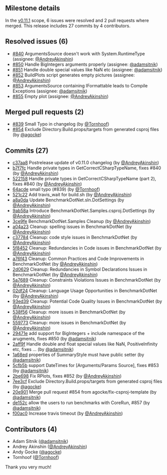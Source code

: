## Milestone details

In the [v0.11.1](https://github.com/dotnet/BenchmarkDotNet/issues?q=milestone:v0.11.1) scope, 
6 issues were resolved and 2 pull requests where merged.
This release includes 27 commits by 4 contributors.

## Resolved issues (6)

* [#840](https://github.com/dotnet/BenchmarkDotNet/issues/840) ArgumentsSource doesn't work with System.RuntimeType (assignee: [@AndreyAkinshin](https://github.com/AndreyAkinshin))
* [#850](https://github.com/dotnet/BenchmarkDotNet/issues/850) Handle BigIntegers arguments properly (assignee: [@adamsitnik](https://github.com/adamsitnik))
* [#851](https://github.com/dotnet/BenchmarkDotNet/issues/851) Handle double special values like NaN etc (assignee: [@adamsitnik](https://github.com/adamsitnik))
* [#852](https://github.com/dotnet/BenchmarkDotNet/issues/852) BuildPlots script generates empty pictures (assignee: [@AndreyAkinshin](https://github.com/AndreyAkinshin))
* [#853](https://github.com/dotnet/BenchmarkDotNet/issues/853) ArgumentsSource containing IFormattable leads to Compile Exceptions (assignee: [@adamsitnik](https://github.com/adamsitnik))
* [#855](https://github.com/dotnet/BenchmarkDotNet/issues/855) Empty plot (assignee: [@AndreyAkinshin](https://github.com/AndreyAkinshin))

## Merged pull requests (2)

* [#839](https://github.com/dotnet/BenchmarkDotNet/pull/839) Small Typo in changelog (by [@Tornhoof](https://github.com/Tornhoof))
* [#854](https://github.com/dotnet/BenchmarkDotNet/pull/854) Exclude Directory.Build.props/targets from generated csproj files (by [@agocke](https://github.com/agocke))

## Commits (27)

* [c37aa8](https://github.com/dotnet/BenchmarkDotNet/commit/c37aa8680bc6fde2f3a0eb300ca2f2234dbbcf8d) Postrelease update of v0.11.0 changelog (by [@AndreyAkinshin](https://github.com/AndreyAkinshin))
* [b7f7fc](https://github.com/dotnet/BenchmarkDotNet/commit/b7f7fcdb8a3ba0e5e32c4cbe5f65b5add8642e0b) Handle private types in GetCorrectCSharpTypeName, fixes #840 (by [@AndreyAkinshin](https://github.com/AndreyAkinshin))
* [522158](https://github.com/dotnet/BenchmarkDotNet/commit/52215889370659058ff0ed9a70f018c41c527bb1) Handle private types in GetCorrectCSharpTypeName (part 2), fixes #840 (by [@AndreyAkinshin](https://github.com/AndreyAkinshin))
* [64acde](https://github.com/dotnet/BenchmarkDotNet/commit/64acde9dbb1507a1423750888f74e9014a7f62a8) small typo (#839) (by [@Tornhoof](https://github.com/Tornhoof))
* [521c22](https://github.com/dotnet/BenchmarkDotNet/commit/521c2289c5956bbd2a14eacac6303dfb557cb68a) Add travis_wait for build.sh (by [@AndreyAkinshin](https://github.com/AndreyAkinshin))
* [a8a0da](https://github.com/dotnet/BenchmarkDotNet/commit/a8a0da9a147b4dd7eab2320cea351ad8fdbb1f30) Update BenchmarkDotNet.sln.DotSettings (by [@AndreyAkinshin](https://github.com/AndreyAkinshin))
* [9ab58a](https://github.com/dotnet/BenchmarkDotNet/commit/9ab58a96f87eb2781a8bcc360bf88846d3985a05) Introduce BenchmarkDotNet.Samples.csproj.DotSettings (by [@AndreyAkinshin](https://github.com/AndreyAkinshin))
* [3ce9fe](https://github.com/dotnet/BenchmarkDotNet/commit/3ce9fe9e311b56a573e521c76ea9f6a4dfcdc298) BenchmarkDotNet.Samples Cleanup (by [@AndreyAkinshin](https://github.com/AndreyAkinshin))
* [a04a23](https://github.com/dotnet/BenchmarkDotNet/commit/a04a23aee9cf0df038083d2fad998097cb57d2de) Cleanup: spelling issues in BenchmarkDotNet (by [@AndreyAkinshin](https://github.com/AndreyAkinshin))
* [c37784](https://github.com/dotnet/BenchmarkDotNet/commit/c377844397375bd835358c2526672c6fb90497cb) Cleanup: code style issues in BenchmarkDotNet (by [@AndreyAkinshin](https://github.com/AndreyAkinshin))
* [5f8452](https://github.com/dotnet/BenchmarkDotNet/commit/5f84526b97acb99ef13248d8762fcedfdcaa38ff) Cleanup: Redundancies in Code issues in BenchmarkDotNet (by [@AndreyAkinshin](https://github.com/AndreyAkinshin))
* [a76f43](https://github.com/dotnet/BenchmarkDotNet/commit/a76f438a81e3e0235a2e9b1249a5280038189689) Cleanup: Common Practices and Code Improvements in BenchmarkDotNet (by [@AndreyAkinshin](https://github.com/AndreyAkinshin))
* [2d0629](https://github.com/dotnet/BenchmarkDotNet/commit/2d062972eacb6f1106a7863036bf9512c3c3d0e6) Cleanup: Redundancies in Symbol Declarations Issues in BenchmarkDotNet (by [@AndreyAkinshin](https://github.com/AndreyAkinshin))
* [5a7689](https://github.com/dotnet/BenchmarkDotNet/commit/5a76897b4d5c3501750bf266111706faf974cc7e) Cleanup: Constraints Violations Issues in BenchmarkDotNet (by [@AndreyAkinshin](https://github.com/AndreyAkinshin))
* [02df24](https://github.com/dotnet/BenchmarkDotNet/commit/02df24538062851041e933ac0fe511ad8db20e77) Cleanup: Language Usage Opportunities in BenchmarkDotNet (by [@AndreyAkinshin](https://github.com/AndreyAkinshin))
* [93ed39](https://github.com/dotnet/BenchmarkDotNet/commit/93ed395caee38c592de079d57e22644ebecd1bfd) Cleanup: Potential Code Quality Issues in BenchmarkDotNet (by [@AndreyAkinshin](https://github.com/AndreyAkinshin))
* [538f56](https://github.com/dotnet/BenchmarkDotNet/commit/538f568fc6d55ad05951f72a46049fcef6f27321) Cleanup: more issues in BenchmarkDotNet (by [@AndreyAkinshin](https://github.com/AndreyAkinshin))
* [559773](https://github.com/dotnet/BenchmarkDotNet/commit/559773646b56a0dbf9887a90ffad373a904d8bc5) Cleanup: more issues in BenchmarkDotNet (by [@AndreyAkinshin](https://github.com/AndreyAkinshin))
* [29471e](https://github.com/dotnet/BenchmarkDotNet/commit/29471e8a6a800bf389590b9ac76df6c1845b2f2f) add support for BigIntegers + include namespace of the arugments, fixes #850 (by [@adamsitnik](https://github.com/adamsitnik))
* [2aff9f](https://github.com/dotnet/BenchmarkDotNet/commit/2aff9f3ac32dd06fe2ef029b0016935ad4f94ee7) Handle double and float special values like NaN, PositiveInfinity etc, fixes ... (by [@adamsitnik](https://github.com/adamsitnik))
* [1a68ed](https://github.com/dotnet/BenchmarkDotNet/commit/1a68edb73c5db791f4ecc5dec0869545aa446b5c) properties of SummaryStyle must have public setter (by [@adamsitnik](https://github.com/adamsitnik))
* [5cfb5b](https://github.com/dotnet/BenchmarkDotNet/commit/5cfb5b6650168af7f368062ca552fd125d739a5d) support DateTimes for [Arguments/Params Source], fixes #853 (by [@adamsitnik](https://github.com/adamsitnik))
* [2be698](https://github.com/dotnet/BenchmarkDotNet/commit/2be698ba3893610c698ff6aa0f0a6f0aa8fbd669) Fix RPlots, fixes #852 (by [@AndreyAkinshin](https://github.com/AndreyAkinshin))
* [7ee3cf](https://github.com/dotnet/BenchmarkDotNet/commit/7ee3cf3151def1cc302e02c73a4fcd1303da8b29) Exclude Directory.Build.props/targets from generated csproj files (by [@agocke](https://github.com/agocke))
* [20e901](https://github.com/dotnet/BenchmarkDotNet/commit/20e901502756df4d96ee3d148c542a1b374af364) Merge pull request #854 from agocke/fix-csproj-template (by [@adamsitnik](https://github.com/adamsitnik))
* [de152c](https://github.com/dotnet/BenchmarkDotNet/commit/de152c7acc71eddeaa304c846cc67e6a54ca7a0f) allow the users to run benchmarks with CoreRun, #857 (by [@adamsitnik](https://github.com/adamsitnik))
* [f00ac0](https://github.com/dotnet/BenchmarkDotNet/commit/f00ac05c82cf0ca98a4adfca98049ea53fe8a092) Increase travis timeout (by [@AndreyAkinshin](https://github.com/AndreyAkinshin))

## Contributors (4)

* Adam Sitnik ([@adamsitnik](https://github.com/adamsitnik))
* Andrey Akinshin ([@AndreyAkinshin](https://github.com/AndreyAkinshin))
* Andy Gocke ([@agocke](https://github.com/agocke))
* Tornhoof ([@Tornhoof](https://github.com/Tornhoof))

Thank you very much!

